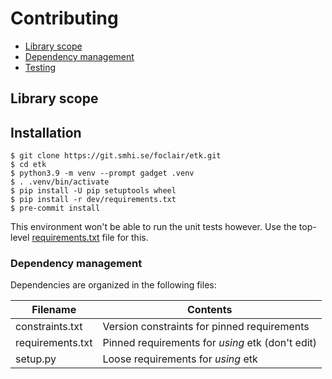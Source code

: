 # Contributing

  * [Library scope](#library-scope)
  * [Dependency management](#dependency-management)
  * [Testing](#testing)

## Library scope

## Installation

``` console
$ git clone https://git.smhi.se/foclair/etk.git
$ cd etk
$ python3.9 -m venv --prompt gadget .venv
$ . .venv/bin/activate
$ pip install -U pip setuptools wheel
$ pip install -r dev/requirements.txt
$ pre-commit install
```

This environment won't be able to run the unit tests however.  Use the
top-level [requirements.txt](requirements.txt) file for this.


### Dependency management

Dependencies are organized in the following files:

| Filename                           | Contents                                                                  |
| ---------------------------------- | ------------------------------------------------------------------------- |
| constraints.txt                    | Version constraints for pinned requirements                               |
| requirements.txt                   | Pinned requirements for _using_ etk (don't edit)                   |
| setup.py                    	     | Loose requirements for _using_ etk
